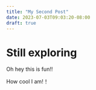 ```yaml
---
title: "My Second Post"
date: 2023-07-03T09:03:20-08:00
draft: true
---
```

# Still exploring

Oh hey this is fun!! 

How cool I am!！